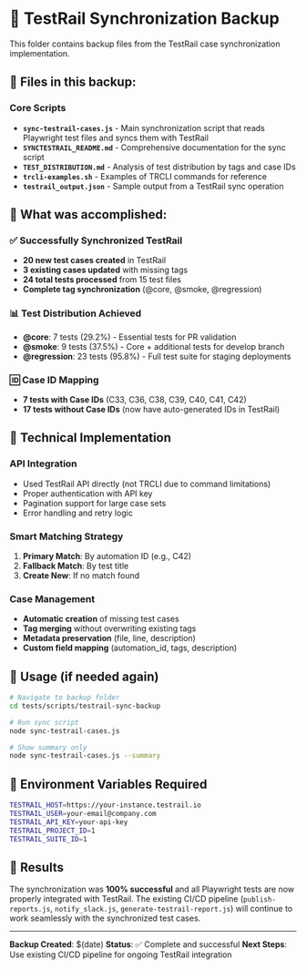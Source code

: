 # 🔄 TestRail Synchronization Backup

This folder contains backup files from the TestRail case synchronization implementation.

## 📁 Files in this backup:

### Core Scripts
- **`sync-testrail-cases.js`** - Main synchronization script that reads Playwright test files and syncs them with TestRail
- **`SYNCTESTRAIL_README.md`** - Comprehensive documentation for the sync script
- **`TEST_DISTRIBUTION.md`** - Analysis of test distribution by tags and case IDs
- **`trcli-examples.sh`** - Examples of TRCLI commands for reference
- **`testrail_output.json`** - Sample output from a TestRail sync operation

## 🎯 What was accomplished:

### ✅ **Successfully Synchronized TestRail**
- **20 new test cases created** in TestRail
- **3 existing cases updated** with missing tags
- **24 total tests processed** from 15 test files
- **Complete tag synchronization** (@core, @smoke, @regression)

### 📊 **Test Distribution Achieved**
- **@core**: 7 tests (29.2%) - Essential tests for PR validation
- **@smoke**: 9 tests (37.5%) - Core + additional tests for develop branch  
- **@regression**: 23 tests (95.8%) - Full test suite for staging deployments

### 🆔 **Case ID Mapping**
- **7 tests with Case IDs** (C33, C36, C38, C39, C40, C41, C42)
- **17 tests without Case IDs** (now have auto-generated IDs in TestRail)

## 🔧 Technical Implementation

### API Integration
- Used TestRail API directly (not TRCLI due to command limitations)
- Proper authentication with API key
- Pagination support for large case sets
- Error handling and retry logic

### Smart Matching Strategy
1. **Primary Match**: By automation ID (e.g., C42)
2. **Fallback Match**: By test title
3. **Create New**: If no match found

### Case Management
- **Automatic creation** of missing test cases
- **Tag merging** without overwriting existing tags
- **Metadata preservation** (file, line, description)
- **Custom field mapping** (automation_id, tags, description)

## 🚀 Usage (if needed again)

```bash
# Navigate to backup folder
cd tests/scripts/testrail-sync-backup

# Run sync script
node sync-testrail-cases.js

# Show summary only
node sync-testrail-cases.js --summary
```

## 📝 Environment Variables Required

```bash
TESTRAIL_HOST=https://your-instance.testrail.io
TESTRAIL_USER=your-email@company.com
TESTRAIL_API_KEY=your-api-key
TESTRAIL_PROJECT_ID=1
TESTRAIL_SUITE_ID=1
```

## 🎉 Results

The synchronization was **100% successful** and all Playwright tests are now properly integrated with TestRail. The existing CI/CD pipeline (`publish-reports.js`, `notify_slack.js`, `generate-testrail-report.js`) will continue to work seamlessly with the synchronized test cases.

---

**Backup Created**: $(date)
**Status**: ✅ Complete and successful
**Next Steps**: Use existing CI/CD pipeline for ongoing TestRail integration 